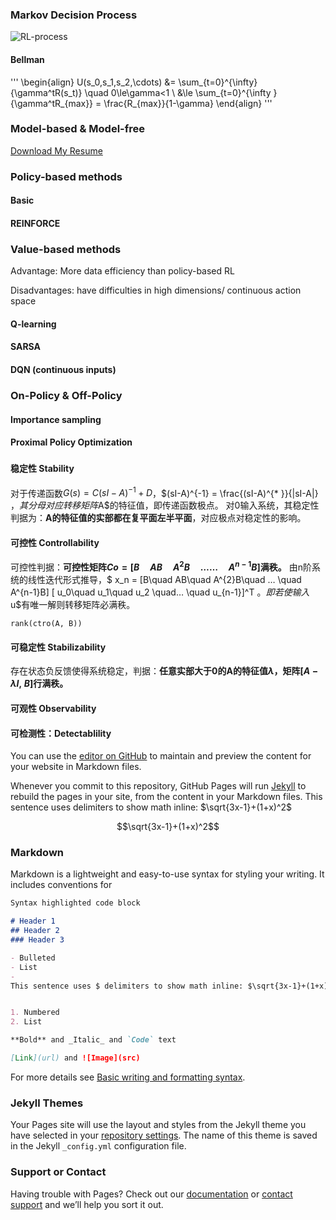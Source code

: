 <head>
    <script src="https://cdn.mathjax.org/mathjax/latest/MathJax.js?config=TeX-AMS-MML_HTMLorMML" type="text/javascript"></script>
    <script type="text/x-mathjax-config">
        MathJax.Hub.Config({
            tex2jax: {
            skipTags: ['script', 'noscript', 'style', 'textarea', 'pre'],
            inlineMath: [['$','$']]
            }
        });
    </script>
</head>

### Markov Decision Process

![RL-process](https://raw.githubusercontent.com/jiaoly/RL/main/Pictures/RL.png)

#### Bellman 

'''
\begin{align} U(s_0\,s_1\,s_2\,\cdots) &= \sum_{t=0}^{\infty}{\gamma^tR(s_t)} \quad 0\le\gamma<1 \\    &\le \sum_{t=0}^{\infty }{\gamma^tR_{max}} = \frac{R_{max}}{1-\gamma}    \end{align}
'''


### Model-based & Model-free

<a href="/Pictures/RL.png" download>Download My Resume</a>


### Policy-based methods

#### Basic

#### REINFORCE


### Value-based methods

Advantage: More data efficiency than policy-based RL

Disadvantages: have difficulties in high dimensions/ continuous action space

#### Q-learning

#### SARSA

#### DQN (continuous inputs)





### On-Policy & Off-Policy

#### Importance sampling

#### Proximal Policy Optimization

### 


















#### 稳定性 Stability

对于传递函数$G(s)=C(sI-A)^{-1}+D$，$(sI-A)^{-1} = \frac{(sI-A)^{* }}{|sI-A|} $，其分母对应转移矩阵$A$的特征值，即传递函数极点。
对0输入系统，其稳定性判据为：**A的特征值的实部都在复平面左半平面**，对应极点对稳定性的影响。

#### 可控性 Controllability

可控性判据：**可控性矩阵$Co = [B\quad AB\quad A^{2}B\quad ……\quad A^{n-1}B]$满秩。** 由n阶系统的线性迭代形式推导，$  x_n = [B\quad AB\quad A^{2}B\quad … \quad A^{n-1}B] [ u_0\quad u_1\quad u_2 \quad… \quad u_{n-1}]^T $。即若使输入$u$有唯一解则转移矩阵必满秩。

``` 
rank(ctro(A, B))
```

#### 可稳定性 Stabilizability

存在状态负反馈使得系统稳定，判据：**任意实部大于0的A的特征值$\lambda$，矩阵$[A-\lambda I,\;B]$行满秩。**

#### 可观性 Observability




#### 可检测性：Detectablility





You can use the [editor on GitHub](https://github.com/jiaoly/jiao.github.io/edit/gh-pages/index.md) to maintain and preview the content for your website in Markdown files.

Whenever you commit to this repository, GitHub Pages will run [Jekyll](https://jekyllrb.com/) to rebuild the pages in your site, from the content in your Markdown files.
This sentence uses delimiters to show math inline: $\sqrt{3x-1}+(1+x)^2$

$$\sqrt{3x-1}+(1+x)^2$$


### Markdown

Markdown is a lightweight and easy-to-use syntax for styling your writing. It includes conventions for

```markdown
Syntax highlighted code block

# Header 1
## Header 2
### Header 3

- Bulleted
- List
- 
This sentence uses $ delimiters to show math inline: $\sqrt{3x-1}+(1+x)^2$


1. Numbered
2. List

**Bold** and _Italic_ and `Code` text

[Link](url) and ![Image](src)
```

For more details see [Basic writing and formatting syntax](https://docs.github.com/en/github/writing-on-github/getting-started-with-writing-and-formatting-on-github/basic-writing-and-formatting-syntax).

### Jekyll Themes

Your Pages site will use the layout and styles from the Jekyll theme you have selected in your [repository settings](https://github.com/jiaoly/jiao.github.io/settings/pages). The name of this theme is saved in the Jekyll `_config.yml` configuration file.

### Support or Contact

Having trouble with Pages? Check out our [documentation](https://docs.github.com/categories/github-pages-basics/) or [contact support](https://support.github.com/contact) and we’ll help you sort it out.
